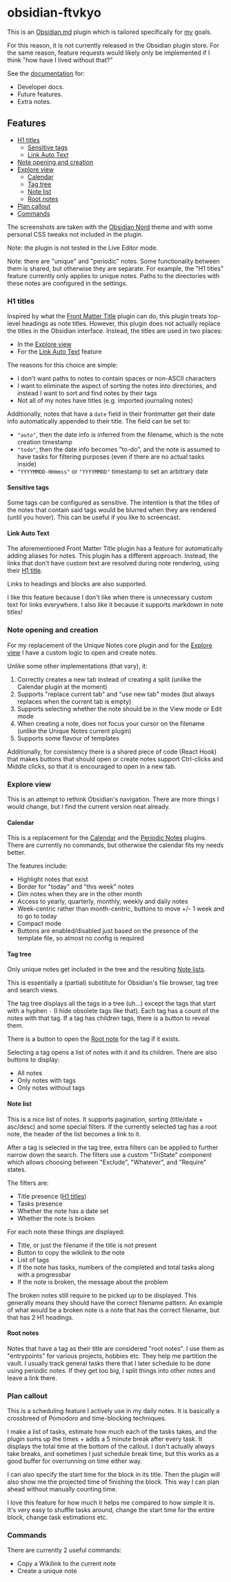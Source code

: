 # obsidian-ftvkyo

This is an [Obsidian.md](https://obsidian.md) plugin which is tailored specifically for [my](https://github.com/ftvkyo) goals.

For this reason, it is not currently released in the Obsidian plugin store.
For the same reason, feature requests would likely only be implemented if I think "how have I lived without that?"

See the [documentation](docs/README.md) for:
- Developer docs.
- Future features.
- Extra notes.

## Features

- [H1 titles](#h1-titles)
  - [Sensitive tags](#sensitive-tags)
  - [Link Auto Text](#link-auto-text)
- [Note opening and creation](#note-opening-and-creation)
- [Explore view](#explore-view)
  - [Calendar](#calendar)
  - [Tag tree](#tag-tree)
  - [Note list](#note-list)
  - [Root notes](#root-notes)
- [Plan callout](#plan-callout)
- [Commands](#commands)

The screenshots are taken with the [Obsidian Nord](https://github.com/insanum/obsidian_nord) theme and with some personal CSS tweaks not included in the plugin.

Note: the plugin is not tested in the Live Editor mode.

Note: there are "unique" and "periodic" notes.
Some functionality between them is shared, but otherwise they are separate.
For example, the "H1 titles" feature currently only applies to unique notes.
Paths to the directories with these notes are configured in the settings.

### H1 titles

Inspired by what the [Front Matter Title](https://github.com/snezhig/obsidian-front-matter-title) plugin can do, this plugin treats top-level headings as note titles.
However, this plugin does not actually replace the titles in the Obsidian interface.
Instead, the titles are used in two places:
- In the [Explore view](#explore-view)
- For the [Link Auto Text](#link-auto-text) feature

The reasons for this choice are simple:
- I don't want paths to notes to contain spaces or non-ASCII characters
- I want to eliminate the aspect of sorting the notes into directories, and instead I want to sort and find notes by their tags
- Not all of my notes have titles (e.g. imported journaling notes)

Additionally, notes that have a `date` field in their frontmatter get their date info automatically appended to their title.
The field can be set to:
- `"auto"`, then the date info is inferred from the filename, which is the note creation timestamp
- `"todo"`, then the date info becomes "to-do", and the note is assumed to have tasks for filtering purposes (even if there are no actual tasks inside)
- `"YYYYMMDD-HHmmss"` or `"YYYYMMDD"` timestamp to set an arbitrary date

#### Sensitive tags

Some tags can be configured as sensitive.
The intention is that the titles of the notes that contain said tags would be blurred when they are rendered (until you hover).
This can be useful if you like to screencast.

#### Link Auto Text

The aforementioned Front Matter Title plugin has a feature for automatically adding aliases for notes.
This plugin has a different approach.
Instead, the links that don't have custom text are resolved during note rendering, using their [H1 title](#h1-titles).

Links to headings and blocks are also supported.

I like this feature because I don't like when there is unnecessary custom text for links everywhere.
I also like it because it supports markdown in note titles!

### Note opening and creation

For my replacement of the Unique Notes core plugin and for the [Explore view](#explore-view) I have a custom logic to open and create notes.

Unlike some other implementations (that vary), it:
1. Correctly creates a new tab instead of creating a split (unlike the Calendar plugin at the moment)
2. Supports "replace current tab" and "use new tab" modes (but always replaces when the current tab is empty)
3. Supports selecting whether the note should be in the View mode or Edit mode
4. When creating a note, does not focus your cursor on the filename (unlike the Unique Notes current plugin)
5. Supports some flavour of templates

Additionally, for consistency there is a shared piece of code (React Hook) that makes buttons that should open or create notes support Ctrl-clicks and Middle clicks, so that it is encouraged to open in a new tab.

### Explore view

This is an attempt to rethink Obsidian's navigation.
There are more things I would change, but I find the current version neat already.

#### Calendar

This is a replacement for the [Calendar](https://github.com/liamcain/obsidian-calendar-plugin) and the [Periodic Notes](https://github.com/liamcain/obsidian-periodic-notes) plugins.
There are currently no commands, but otherwise the calendar fits my needs better.

The features include:
- Highlight notes that exist
- Border for "today" and "this week" notes
- Dim notes when they are in the other month
- Access to yearly, quarterly, monthly, weekly and daily notes
- Week-centric rather than month-centric, buttons to move +/- 1 week and to go to today
- Compact mode
- Buttons are enabled/disabled just based on the presence of the template file, so almost no config is required

#### Tag tree

Only unique notes get included in the tree and the resulting [Note lists](#note-list).

This is essentially a (partial) substitute for Obsidian's file browser, tag tree and search views.

The tag tree displays all the tags in a tree (uh...) except the tags that start with a hyphen `-` (I hide obsolete tags like that).
Each tag has a count of the notes with that tag.
If a tag has children tags, there is a button to reveal them.

There is a button to open the [Root note](#root-notes) for the tag if it exists.

Selecting a tag opens a list of notes with it and its children.
There are also buttons to display:
- All notes
- Only notes with tags
- Only notes without tags

#### Note list

This is a nice list of notes.
It supports pagination, sorting (title/date + asc/desc) and some special filters.
If the currently selected tag has a root note, the header of the list becomes a link to it.

After a tag is selected in the tag tree, extra filters can be applied to further narrow down the search.
The filters use a custom "TriState" component which allows choosing between "Exclude", "Whatever", and "Require" states.

The filters are:
- Title presence ([H1 titles](#h1-titles))
- Tasks presence
- Whether the note has a date set
- Whether the note is broken

For each note these things are displayed:
- Title, or just the filename if the title is not present
- Button to copy the wikilink to the note
- List of tags
- If the note has tasks, numbers of the completed and total tasks along with a progressbar
- If the note is broken, the message about the problem

The broken notes still require to be picked up to be displayed.
This generally means they should have the correct filename pattern.
An example of what would be a broken note is a note that has the correct filename, but that has 2 H1 headings.

#### Root notes

Notes that have a tag as their title are considered "root notes".
I use them as "entrypoints" for various projects, hobbies etc.
They help me partition the vault.
I usually track general tasks there that I later schedule to be done using periodic notes.
If they get too big, I split things into other notes and leave a link there.

### Plan callout

This is a scheduling feature I actively use in my daily notes.
It is basically a crossbreed of Pomodoro and time-blocking techniques.

I make a list of tasks, estimate how much each of the tasks takes, and the plugin sums up the times + adds a 5 minute break after every task.
It displays the total time at the bottom of the callout.
I don't actually always take breaks, and sometimes I just schedule break time, but this works as a good buffer for overrunning on time either way.

I can also specify the start time for the block in its title.
Then the plugin will also show me the projected time of finishing the block.
This way I can plan ahead without manually counting time.

I love this feature for how much it helps me compared to how simple it is.
It's very easy to shuffle tasks around, change the start time for the entire block, change task estimations etc.

### Commands

There are currently 2 useful commands:

- Copy a Wikilink to the current note
- Create a unique note
